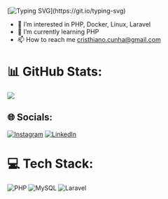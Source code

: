 [![Typing SVG](https://readme-typing-svg.demolab.com?font=Fira+Code&pause=1000&color=0EF2F7&width=435&lines=BEM+VINDO!)](https://git.io/typing-svg)
- 👀 I’m interested in PHP, Docker, Linux, Laravel
- 🌱 I’m currently learning PHP
- 📫 How to reach me cristhiano.cunha@gmail.com

# 📊 GitHub Stats:

![](https://github-readme-stats.vercel.app/api/top-langs/?username=cristhianocunha&theme=vue-dark&hide_border=false&include_all_commits=false&count_private=false&layout=compact)


## 🌐 Socials:
[![Instagram](https://img.shields.io/badge/Instagram-%23E4405F.svg?logo=Instagram&logoColor=white)](https://instagram.com/cristhianocunha) [![LinkedIn](https://img.shields.io/badge/LinkedIn-%230077B5.svg?logo=linkedin&logoColor=white)](https://linkedin.com/in/cristhiano-cunha)

# 💻 Tech Stack:
![PHP](https://img.shields.io/badge/php-3670A0?style=for-the-badge&logo=php&logoColor=ffdd54) ![MySQL](https://img.shields.io/badge/sql-%23FF9900.svg?style=for-the-badge&logo=sql-aws&logoColor=white) ![Laravel](https://img.shields.io/badge/Laravel-%23092E20.svg?style=for-the-badge&logo=Laravel&logoColor=white) 


<div>

